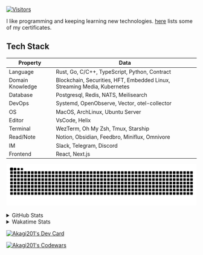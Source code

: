 <!-- markdownlint-disable MD041 MD010 MD033 -->
[![Visitors](https://api.visitorbadge.io/api/daily?path=Akagi201%2FAkagi201&label=Visitors%20Today&countColor=%2337d67a)](https://visitorbadge.io/status?path=Akagi201%2FAkagi201)

I like programming and keeping learning new technologies. [here](https://github.com/Akagi201/blockchain) lists some of my certificates.

## Tech Stack

| Property         	| Data                                                                               	|
|------------------	|------------------------------------------------------------------------------------	|
| Language         	| Rust, Go, C/C++, TypeScript, Python, Contract                                       |
| Domain Knowledge 	| Blockchain, Securities, HFT, Embedded Linux, Streaming Media, Kubernetes            |
| Database         	| Postgresql, Redis, NATS, Meilisearch                                                   |
| DevOps            | Systemd, OpenObserve, Vector, otel-collector                                        |
| OS               	| MacOS, ArchLinux, Ubuntu Server                                                     |
| Editor           	| VsCode, Helix                                                                       |
| Terminal          | WezTerm, Oh My Zsh, Tmux, Starship                                                  |
| Read/Note         | Notion, Obsidian, Feedbro, Miniflux, Omnivore                                       |
| IM               	| Slack, Telegram, Discord                                                            |
| Frontend          | React, Next.js                                                                      |

[![github contribution grid snake animation](https://raw.githubusercontent.com/Akagi201/Akagi201/output/github-contribution-grid-snake.svg#gh-light-mode-only)](https://github.com/Akagi201)

<details>
<summary>GitHub Stats</summary>
  <a href="https://github.com/Akagi201"><img alt="Profile Detail" src="https://raw.githubusercontent.com/Akagi201/Akagi201/master/profile-summary-card-output/dracula/0-profile-details.svg" /></a>
  <a href="https://github.com/Akagi201"><img alt="Github Stats" src="https://raw.githubusercontent.com/Akagi201/Akagi201/master/profile-summary-card-output/dracula/3-stats.svg" /></a>
  <a href="https://github.com/Akagi201"><img alt="Lang By Commits" src="https://raw.githubusercontent.com/Akagi201/Akagi201/master/profile-summary-card-output/dracula/2-most-commit-language.svg" /></a>
</details>

<details>
<summary>Wakatime Stats</summary>
<br>

<!--START_SECTION:waka-->

```txt
From: 07 April 2024 - To: 14 April 2024

Total Time: 47 hrs 41 mins

Other        35 hrs          ██████████████████▒░░░░░░   73.39 %
Rust         6 hrs 51 mins   ███▓░░░░░░░░░░░░░░░░░░░░░   14.38 %
sh           2 hrs 58 mins   █▓░░░░░░░░░░░░░░░░░░░░░░░   06.24 %
Markdown     1 hr 10 mins    ▓░░░░░░░░░░░░░░░░░░░░░░░░   02.48 %
Go           35 mins         ▒░░░░░░░░░░░░░░░░░░░░░░░░   01.23 %
TypeScript   13 mins         ░░░░░░░░░░░░░░░░░░░░░░░░░   00.47 %
TOML         12 mins         ░░░░░░░░░░░░░░░░░░░░░░░░░   00.44 %
YAML         11 mins         ░░░░░░░░░░░░░░░░░░░░░░░░░   00.42 %
Python       10 mins         ░░░░░░░░░░░░░░░░░░░░░░░░░   00.35 %
Solidity     6 mins          ░░░░░░░░░░░░░░░░░░░░░░░░░   00.24 %
```

<!--END_SECTION:waka-->

</details>

<a href="https://app.daily.dev/akagi201"><img src="https://api.daily.dev/devcards/v2/0PgLIuTCuccboR3DWDI4I.png?type=wide&r=z7i" width="900" alt="Akagi201's Dev Card"/></a>

<a href="https://www.codewars.com/users/Akagi201"><img alt="Akagi201's Codewars" src="https://www.codewars.com/users/Akagi201/badges/small"></a>

